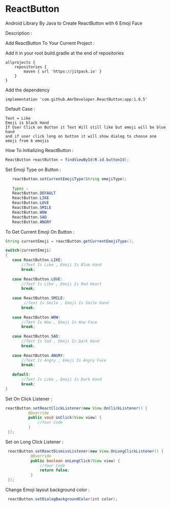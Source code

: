 # ReactButton
Android Library By Java to Create ReactButton with 6 Emoji Face 

Description :

Add ReactButton To Your Current Project :

Add it in your root build.gradle at the end of repositories
    
    allprojects {
        repositories {
			maven { url 'https://jitpack.io' }
		}
	}
    
             
Add the dependency      

    implementation 'com.github.AmrDeveloper.ReactButton:app:1.0.5'
            
Default Case :

    Text = Like 
    Emoji is black Hand
    If User Click on Button it Text Will still like but emoji will be blue hand
    and if user click long on button it will show dialog to choose one emoji from 6 emojis

How To Initializing ReactButton :

```java
ReactButton reactButton = findViewById(R.id.buttonId);
```

Set Emoji Type on Button :

```java
   reactButton.setCurrentEmojiType(String emojiType);
   
   Types : 
   ReactButton.DEFAULT
   ReactButton.LIKE
   ReactButton.LOVE
   ReactButton.SMILE
   ReactButton.WOW
   ReactButton.SAD
   ReactButton.ANGRY
```

To Get Current Emoji On Button :

```java
String currentEmoji = reactButton.getCurrentEmojiType();

switch(currentEmoji)
{
   case ReactButton.LIKE:
       //Text Is Like , Emoji Is Blue Hand
       break;
       
   case ReactButton.LOVE:
       //Text Is Like , Emoji Is Red Heart
       break;
       
   case ReactButton.SMILE:
        //Text Is Smile , Emoji Is Smile Hand
       break;
       
   case ReactButton.WOW:
       //Text Is Wow , Emoji Is Wow Face
       break;
       
   case ReactButton.SAD:
       //Text Is Sad , Emoji Is Dark Hand
       break;
       
   case ReactButton.ANGRY:
       //Text Is Angry , Emoji Is Angry Face
       break; 
       
   default:
       //Text Is Like , Emoji Is Dark Hand
       break;
}
```

Set On Click Listener :

  ```java
  reactButton.setReactClickListener(new View.OnClickListener() {
            @Override
            public void onClick(View view) {
                //Your Code
            }
   });
   ```

Set on Long Click Listener :

 ```java
  reactButton.setReactDismissListener(new View.OnLongClickListener() {
            @Override
            public boolean onLongClick(View view) {
                //Your Code
                return false;
            }
  });
  ```
  
Change Emoji layout background color :
 ```java
  reactButton.setDialogBackgroundColor(int color);
  ```
